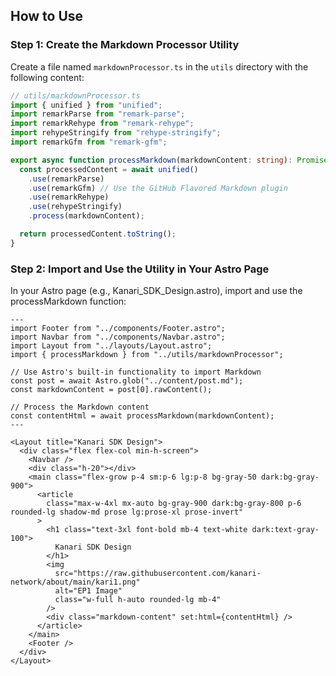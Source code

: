 ## How to Use

### Step 1: Create the Markdown Processor Utility

Create a file named `markdownProcessor.ts` in the `utils` directory with the following content:

```typescript
// utils/markdownProcessor.ts
import { unified } from "unified";
import remarkParse from "remark-parse";
import remarkRehype from "remark-rehype";
import rehypeStringify from "rehype-stringify";
import remarkGfm from "remark-gfm";

export async function processMarkdown(markdownContent: string): Promise<string> {
  const processedContent = await unified()
    .use(remarkParse)
    .use(remarkGfm) // Use the GitHub Flavored Markdown plugin
    .use(remarkRehype)
    .use(rehypeStringify)
    .process(markdownContent);

  return processedContent.toString();
}
```

### Step 2: Import and Use the Utility in Your Astro Page

In your Astro page (e.g., Kanari_SDK_Design.astro), import and use the processMarkdown function:

```astro
---
import Footer from "../components/Footer.astro";
import Navbar from "../components/Navbar.astro";
import Layout from "../layouts/Layout.astro";
import { processMarkdown } from "../utils/markdownProcessor";

// Use Astro's built-in functionality to import Markdown
const post = await Astro.glob("../content/post.md");
const markdownContent = post[0].rawContent();

// Process the Markdown content
const contentHtml = await processMarkdown(markdownContent);
---

<Layout title="Kanari SDK Design">
  <div class="flex flex-col min-h-screen">
    <Navbar />
    <div class="h-20"></div>
    <main class="flex-grow p-4 sm:p-6 lg:p-8 bg-gray-50 dark:bg-gray-900">
      <article
        class="max-w-4xl mx-auto bg-gray-900 dark:bg-gray-800 p-6 rounded-lg shadow-md prose lg:prose-xl prose-invert"
      >
        <h1 class="text-3xl font-bold mb-4 text-white dark:text-gray-100">
          Kanari SDK Design
        </h1>
        <img
          src="https://raw.githubusercontent.com/kanari-network/about/main/kari1.png"
          alt="EP1 Image"
          class="w-full h-auto rounded-lg mb-4"
        />
        <div class="markdown-content" set:html={contentHtml} />
      </article>
    </main>
    <Footer />
  </div>
</Layout>
```